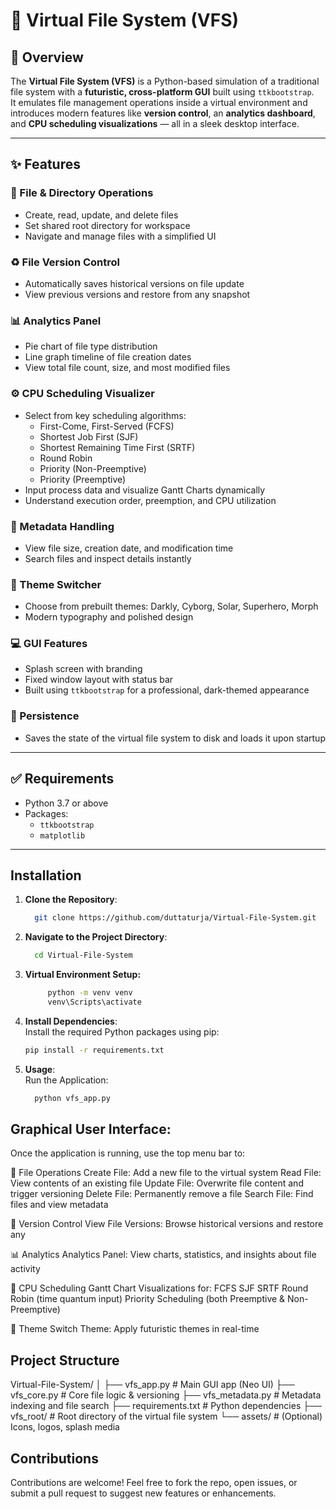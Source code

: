 # 🔮 Virtual File System (VFS)

## 🧾 Overview
The **Virtual File System (VFS)** is a Python-based simulation of a traditional file system with a **futuristic, cross-platform GUI** built using `ttkbootstrap`.  
It emulates file management operations inside a virtual environment and introduces modern features like **version control**, an **analytics dashboard**, and **CPU scheduling visualizations** — all in a sleek desktop interface.

---

## ✨ Features

### 📁 File & Directory Operations
- Create, read, update, and delete files
- Set shared root directory for workspace
- Navigate and manage files with a simplified UI

### ♻️ File Version Control
- Automatically saves historical versions on file update
- View previous versions and restore from any snapshot

### 📊 Analytics Panel
- Pie chart of file type distribution
- Line graph timeline of file creation dates
- View total file count, size, and most modified files

### ⚙️ CPU Scheduling Visualizer
- Select from key scheduling algorithms:
  - First-Come, First-Served (FCFS)
  - Shortest Job First (SJF)
  - Shortest Remaining Time First (SRTF)
  - Round Robin
  - Priority (Non-Preemptive)
  - Priority (Preemptive)
- Input process data and visualize Gantt Charts dynamically
- Understand execution order, preemption, and CPU utilization

### 📜 Metadata Handling
- View file size, creation date, and modification time
- Search files and inspect details instantly

### 🎨 Theme Switcher
- Choose from prebuilt themes: Darkly, Cyborg, Solar, Superhero, Morph
- Modern typography and polished design

### 💻 GUI Features
- Splash screen with branding
- Fixed window layout with status bar
- Built using `ttkbootstrap` for a professional, dark-themed appearance

### 💾 Persistence
- Saves the state of the virtual file system to disk and loads it upon startup

---

## ✅ Requirements

- Python 3.7 or above
- Packages:
  - `ttkbootstrap`
  - `matplotlib`

---

## Installation

1. **Clone the Repository**:

   ```bash
     git clone https://github.com/duttaturja/Virtual-File-System.git
   ```
2. **Navigate to the Project Directory**:

     ```bash
       cd Virtual-File-System
     ```
3. **Virtual Environment Setup:**
   
    ```bash  
         python -m venv venv
         venv\Scripts\activate
    ``` 
5. **Install Dependencies**:<br>
Install the required Python packages using pip:

     ```bash
     pip install -r requirements.txt
     ```
6. **Usage**: <br>
Run the Application:

     ```bash
       python vfs_app.py
     ```

## Graphical User Interface:
Once the application is running, use the top menu bar to:

📂 File Operations
Create File: Add a new file to the virtual system
Read File: View contents of an existing file
Update File: Overwrite file content and trigger versioning
Delete File: Permanently remove a file
Search File: Find files and view metadata

🔄 Version Control
View File Versions: Browse historical versions and restore any

📊 Analytics
Analytics Panel: View charts, statistics, and insights about file activity

🧠 CPU Scheduling
Gantt Chart Visualizations for:
FCFS
SJF
SRTF
Round Robin (time quantum input)
Priority Scheduling (both Preemptive & Non-Preemptive)

🎨 Theme
Switch Theme: Apply futuristic themes in real-time

## Project Structure
Virtual-File-System/
│
├── vfs_app.py              # Main GUI app (Neo UI)
├── vfs_core.py             # Core file logic & versioning
├── vfs_metadata.py         # Metadata indexing and file search
├── requirements.txt        # Python dependencies
├── vfs_root/               # Root directory of the virtual file system
└── assets/                 # (Optional) Icons, logos, splash media

## Contributions
Contributions are welcome!
Feel free to fork the repo, open issues, or submit a pull request to suggest new features or enhancements.

